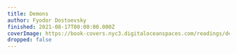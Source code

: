 ```yaml
---
title: Demons
author: Fyodor Dostoevsky
finished: 2021-08-17T00:00:00.000Z
coverImage: https://book-covers.nyc3.digitaloceanspaces.com/readings/demons-01.jpg
dropped: false
---
```


